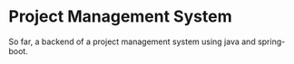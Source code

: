 # Project Management System

So far, a backend of a project management system using java and spring-boot.

